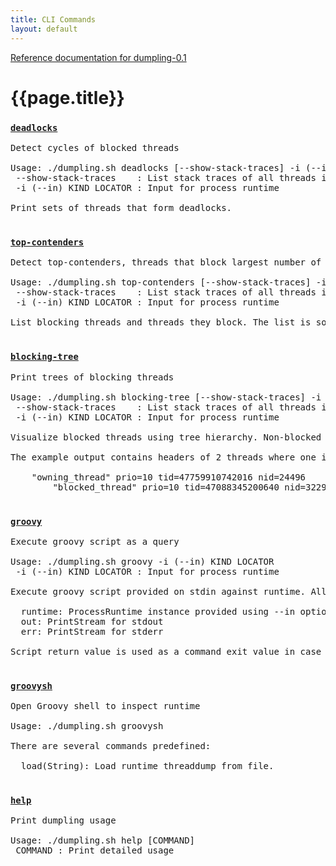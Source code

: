 ```yaml
---
title: CLI Commands
layout: default
---
```

[Reference documentation for dumpling-0.1](.)
# {{page.title}}
### [`deadlocks`](./apidocs/com/github/olivergondza/dumpling/query/Deadlocks.Command.html)

<pre style='word-wrap: break-word'>
Detect cycles of blocked threads

Usage: ./dumpling.sh deadlocks [--show-stack-traces] -i (--in) KIND LOCATOR
 --show-stack-traces    : List stack traces of all threads involved
 -i (--in) KIND LOCATOR : Input for process runtime

Print sets of threads that form deadlocks.

</pre>
### [`top-contenders`](./apidocs/com/github/olivergondza/dumpling/query/TopContenders.Command.html)

<pre style='word-wrap: break-word'>
Detect top-contenders, threads that block largest number of other threads

Usage: ./dumpling.sh top-contenders [--show-stack-traces] -i (--in) KIND LOCATOR
 --show-stack-traces    : List stack traces of all threads involved
 -i (--in) KIND LOCATOR : Input for process runtime

List blocking threads and threads they block. The list is sorted by the number of blocked threads.

</pre>
### [`blocking-tree`](./apidocs/com/github/olivergondza/dumpling/query/BlockingTree.Command.html)

<pre style='word-wrap: break-word'>
Print trees of blocking threads

Usage: ./dumpling.sh blocking-tree [--show-stack-traces] -i (--in) KIND LOCATOR
 --show-stack-traces    : List stack traces of all threads involved
 -i (--in) KIND LOCATOR : Input for process runtime

Visualize blocked threads using tree hierarchy. Non-blocked threads are the roots of tree hierarchies where parent-child relationship represents blocking-blocked situation. Leaves of such trees represents blocked but not blocking threads. Only either blocked or blocking threads are reported.

The example output contains headers of 2 threads where one is owning on monitor and the other is blocked trying to acquire it:

    "owning_thread" prio=10 tid=47759910742016 nid=24496
        "blocked_thread" prio=10 tid=47088345200640 nid=32297

</pre>
### [`groovy`](./apidocs/com/github/olivergondza/dumpling/cli/GroovyCommand.html)

<pre style='word-wrap: break-word'>
Execute groovy script as a query

Usage: ./dumpling.sh groovy -i (--in) KIND LOCATOR
 -i (--in) KIND LOCATOR : Input for process runtime

Execute groovy script provided on stdin against runtime. All Dumpling DSL classes and methods are imported. Available variables:

  runtime: ProcessRuntime instance provided using --in option
  out: PrintStream for stdout
  err: PrintStream for stderr

Script return value is used as a command exit value in case it is an Integer or Boolean.

</pre>
### [`groovysh`](./apidocs/com/github/olivergondza/dumpling/cli/GroovyshCommand.html)

<pre style='word-wrap: break-word'>
Open Groovy shell to inspect runtime

Usage: ./dumpling.sh groovysh

There are several commands predefined:

  load(String): Load runtime threaddump from file.

</pre>
### [`help`](./apidocs/com/github/olivergondza/dumpling/cli/HelpCommand.html)

<pre style='word-wrap: break-word'>
Print dumpling usage

Usage: ./dumpling.sh help [COMMAND]
 COMMAND : Print detailed usage

</pre>
